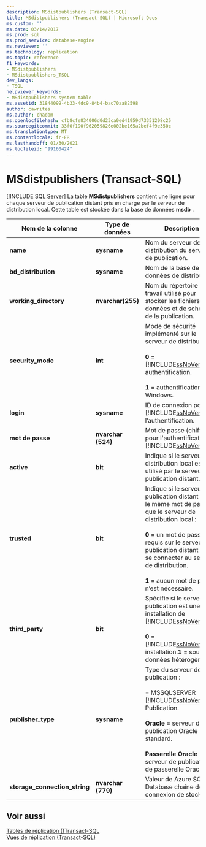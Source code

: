 ```yaml
---
description: MSdistpublishers (Transact-SQL)
title: MSdistpublishers (Transact-SQL) | Microsoft Docs
ms.custom: ''
ms.date: 03/14/2017
ms.prod: sql
ms.prod_service: database-engine
ms.reviewer: ''
ms.technology: replication
ms.topic: reference
f1_keywords:
- MSdistpublishers
- MSdistpublishers_TSQL
dev_langs:
- TSQL
helpviewer_keywords:
- MSdistpublishers system table
ms.assetid: 31844099-4b33-4dc9-84b4-bac70aa82598
author: cawrites
ms.author: chadam
ms.openlocfilehash: cfb8cfe834006d0d23ca0ed41959d73351208c25
ms.sourcegitcommit: 33f0f190f962059826e002be165a2bef4f9e350c
ms.translationtype: MT
ms.contentlocale: fr-FR
ms.lasthandoff: 01/30/2021
ms.locfileid: "99160424"
---
```

# <a name="msdistpublishers-transact-sql"></a>MSdistpublishers (Transact-SQL)
[!INCLUDE [SQL Server](../../includes/applies-to-version/sqlserver.md)]
  La table **MSdistpublishers** contient une ligne pour chaque serveur de publication distant pris en charge par le serveur de distribution local. Cette table est stockée dans la base de données **msdb** .  
  
|Nom de la colonne|Type de données|Description|  
|-----------------|---------------|-----------------|  
|**name**|**sysname**|Nom du serveur de distribution du serveur de publication.|  
|**bd_distribution**|**sysname**|Nom de la base de données de distribution.|  
|**working_directory**|**nvarchar(255)**|Nom du répertoire de travail utilisé pour stocker les fichiers de données et de schéma de la publication.|  
|**security_mode**|**int**|Mode de sécurité implémenté sur le serveur de distribution :<br /><br /> **0**  =  [!INCLUDE[ssNoVersion](../../includes/ssnoversion-md.md)] authentification.<br /><br /> **1** = authentification Windows.|  
|**login**|**sysname**|ID de connexion pour [!INCLUDE[ssNoVersion](../../includes/ssnoversion-md.md)] l’authentification.|  
|**mot de passe**|**nvarchar (524)**|Mot de passe (chiffré) pour l'authentification [!INCLUDE[ssNoVersion](../../includes/ssnoversion-md.md)].|  
|**active**|**bit**|Indique si le serveur de distribution local est utilisé par le serveur de publication distant.|  
|**trusted**|**bit**|Indique si le serveur de publication distant utilise le même mot de passe que le serveur de distribution local :<br /><br /> **0** = un mot de passe est requis sur le serveur de publication distant pour se connecter au serveur de distribution.<br /><br /> **1** = aucun mot de passe n’est nécessaire.|  
|**third_party**|**bit**|Spécifie si le serveur de publication est une installation de [!INCLUDE[ssNoVersion](../../includes/ssnoversion-md.md)] :<br /><br /> **0**  =  [!INCLUDE[ssNoVersion](../../includes/ssnoversion-md.md)] installation.**1** = source de données hétérogènes.|  
|**publisher_type**|**sysname**|Type du serveur de publication :<br /><br />   =  MSSQLSERVER [!INCLUDE[ssNoVersion](../../includes/ssnoversion-md.md)] Publication.<br /><br /> **Oracle** = serveur de publication Oracle standard.<br /><br /> **Passerelle Oracle** = serveur de publication de passerelle Oracle.|  
|**storage_connection_string**|**nvarchar (779)**|Valeur de Azure SQL Database chaîne de connexion de stockage.|  

  
## <a name="see-also"></a>Voir aussi  
 [Tables de réplication &#40;&#41;Transact-SQL ](../../relational-databases/system-tables/replication-tables-transact-sql.md)   
 [Vues de réplication &#40;Transact-SQL&#41;](../../relational-databases/system-views/replication-views-transact-sql.md)  
  
  
